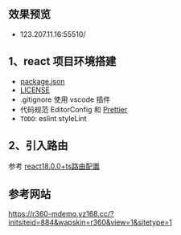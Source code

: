 ## 效果预览

- 123.207.11.16:55510/

## 1、react 项目环境搭建

- [package.json](https://docs.npmjs.com/cli/v10/configuring-npm/package-json)
- [LICENSE](https://choosealicense.com/)
- .gitignore 使用 vscode 插件
- 代码规范 EditorConfig 和 [Prettier](https://prettier.io/playground/)
- `TODO`: eslint styleLint

## 2、引入路由

参考 [react18.0.0+ts路由配置](https://juejin.cn/post/7101448993133035550?searchId=20240703171802BD56F55D4228531F16D7)

## 参考网站

https://r360-mdemo.yz168.cc/?initsiteid=884&wapskin=r360&view=1&sitetype=1
